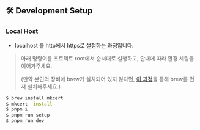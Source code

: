 ## 🛠 Development Setup

### Local Host

- localhost 를 http에서 https로 설정하는 과정입니다.

> 아래 명령어를 프로젝트 root에서 순서대로 실행하고, 안내에 따라 환경 세팅을 이어가주세요.
>
> (만약 본인의 장비에 brew가 설치되어 있지 않다면, [이 과정](https://brew.sh/)을 통해 brew를 먼저 설치해주세요.)

```bash
$ brew install mkcert
$ mkcert -install
$ pnpm i
$ pnpm run setup
$ pnpm run dev
```
